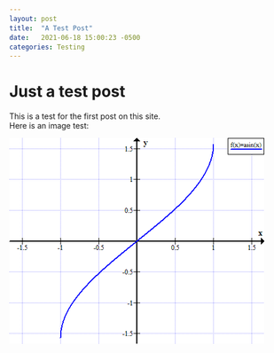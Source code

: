 ```yaml
---
layout: post
title:  "A Test Post"
date:   2021-06-18 15:00:23 -0500
categories: Testing
---
```




# Just a test post

This is a test for the first post on this site.  
Here is an image test:  

![Space Eddy](/assets/images/arcsin.png)
